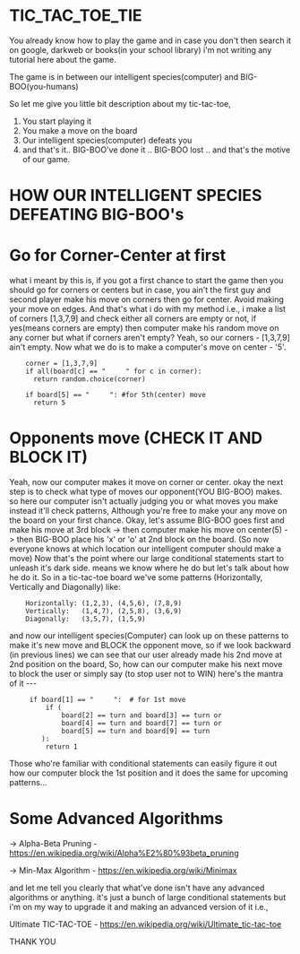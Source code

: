 # TIC_TAC_TOE_TIE
You already know how to play the game and in case you don't then search it on google, darkweb or books(in your school library) i'm not writing any tutorial here about the game.

The game is in between our intelligent species(computer) and BIG-BOO(you-humans)
 
So let me give you little bit description about my tic-tac-toe, 
  1. You start playing it
  2. You make a move on the board
  3. Our intelligent species(computer) defeats you
  4. and that's it.. BIG-BOO've done it .. BIG-BOO lost .. and that's the motive of our game.

# HOW OUR INTELLIGENT SPECIES DEFEATING BIG-BOO's
   # Go for Corner-Center at first
   what i meant by this is, if you got a first chance to start the game then you should go for corners or centers but in case, you        ain't the first guy and second player make his move on corners then go for center. Avoid making your move on edges. 
        And that's what i do with my method i.e., i make a list of corners [1,3,7,9] and check either all corners are empty or not, if yes(means corners are empty) then computer make his random move on any corner but what if corners aren't empty? 
        Yeah, so our corners - [1,3,7,9] ain't empty. Now what we do is to make a computer's move on center - '5'.

        
        corner = [1,3,7,9]
        if all(board[c] == "     " for c in corner):
          return random.choice(corner)
        
        if board[5] == "     ": #for 5th(center) move
          return 5
        
   
   # Opponents move (CHECK IT AND BLOCK IT)
   Yeah, now our computer makes it move on corner or center. okay the next step is to check what type of moves our opponent(YOU BIG-BOO) makes. so here our computer isn't actually judging you or what moves you make instead it'll check patterns, Although you're free to make your any move on the board on your first chance. 
Okay, let's assume BIG-BOO goes first and make his move at 3rd block -> then computer make his move on center(5) -> then BIG-BOO place his 'x' or 'o' at 2nd block on the board. (So now everyone knows at which location our intelligent computer should make a move)
Now that's the point where our large conditional statements start to unleash it's dark side. means we know where he do but let's talk about how he do it. So in a tic-tac-toe board we've some patterns (Horizontally, Vertically and Diagonally) like:
        
        Horizontally: (1,2,3), (4,5,6), (7,8,9)
        Vertically:   (1,4,7), (2,5,8), (3,6,9)
        Diagonally:   (3,5,7), (1,5,9)

and now our intelligent species(Computer) can look up on these patterns to make it's new move and BLOCK the opponent move, so if we look backward (in previous lines) we can see that our user already made his 2nd move at 2nd position on the board, So, how can our computer make his next move to block the user or simply say (to stop user not to WIN) here's the mantra of it --- 

         if board[1] == "     ":  # for 1st move
             if (
                 board[2] == turn and board[3] == turn or
                 board[4] == turn and board[7] == turn or
                 board[5] == turn and board[9] == turn
            ):
             return 1
Those who're familiar with conditional statements can easily figure it out how our computer block the 1st position and it does the same for upcoming patterns... 

   # Some Advanced Algorithms
   -> Alpha-Beta Pruning - https://en.wikipedia.org/wiki/Alpha%E2%80%93beta_pruning

   -> Min-Max Algorithm  - https://en.wikipedia.org/wiki/Minimax
   
and let me tell you clearly that what've done isn't have any advanced algorithms or anything. it's just a bunch of large conditional statements but i'm on my way to upgrade it and making an advanced version of it i.e., 

   Ultimate TIC-TAC-TOE   - https://en.wikipedia.org/wiki/Ultimate_tic-tac-toe
   
 THANK YOU 
